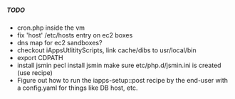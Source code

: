 ##### TODO
- cron.php inside the vm
- fix 'host' /etc/hosts entry on ec2 boxes
- dns map for ec2 sandboxes?
- checkout iAppsUtlitityScripts, link cache/dibs to usr/local/bin
- export CDPATH
- install jsmin
    pecl install jsmin
    make sure etc/php.d/jsmin.ini is created (use recipe)
- Figure out how to run the iapps-setup::post recipe by the end-user with a config.yaml for things like DB host, etc.
